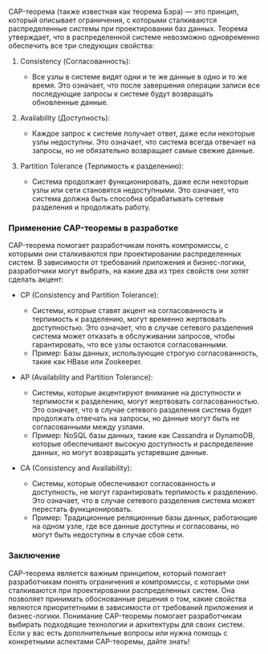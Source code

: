 CAP-теорема (также известная как теорема Бэра) — это принцип, который описывает ограничения, с которыми сталкиваются распределенные системы при проектировании баз данных. Теорема утверждает, что в распределенной системе невозможно одновременно обеспечить все три следующих свойства:

1. Consistency (Согласованность):
    - Все узлы в системе видят одни и те же данные в одно и то же время. Это означает, что после завершения операции записи все последующие запросы к системе будут возвращать обновленные данные.

2. Availability (Доступность):
    - Каждое запрос к системе получает ответ, даже если некоторые узлы недоступны. Это означает, что система всегда отвечает на запросы, но не обязательно возвращает самые свежие данные.

3. Partition Tolerance (Терпимость к разделению):
    - Система продолжает функционировать, даже если некоторые узлы или сети становятся недоступными. Это означает, что система должна быть способна обрабатывать сетевые разделения и продолжать работу.

### Применение CAP-теоремы в разработке

CAP-теорема помогает разработчикам понять компромиссы, с которыми они сталкиваются при проектировании распределенных систем. В зависимости от требований приложения и бизнес-логики, разработчики могут выбрать, на какие два из трех свойств они хотят сделать акцент:

- CP (Consistency and Partition Tolerance):
    - Системы, которые ставят акцент на согласованность и терпимость к разделению, могут временно жертвовать доступностью. Это означает, что в случае сетевого разделения система может отказать в обслуживании запросов, чтобы гарантировать, что все узлы остаются согласованными.
    - Пример: Базы данных, использующие строгую согласованность, такие как HBase или Zookeeper.

- AP (Availability and Partition Tolerance):
    - Системы, которые акцентируют внимание на доступности и терпимости к разделению, могут жертвовать согласованностью. Это означает, что в случае сетевого разделения система будет продолжать отвечать на запросы, но данные могут быть не согласованными между узлами.
    - Пример: NoSQL базы данных, такие как Cassandra и DynamoDB, которые обеспечивают высокую доступность и распределение данных, но могут возвращать устаревшие данные.

- CA (Consistency and Availability):
    - Системы, которые обеспечивают согласованность и доступность, не могут гарантировать терпимость к разделению. Это означает, что в случае сетевого разделения система может перестать функционировать.
    - Пример: Традиционные реляционные базы данных, работающие на одном узле, где все данные доступны и согласованы, но могут быть недоступны в случае сбоя сети.

### Заключение

CAP-теорема является важным принципом, который помогает разработчикам понять ограничения и компромиссы, с которыми они сталкиваются при проектировании распределенных систем. Она позволяет принимать обоснованные решения о том, какие свойства являются приоритетными в зависимости от требований приложения и бизнес-логики. Понимание CAP-теоремы помогает разработчикам выбирать подходящие технологии и архитектуры для своих систем. Если у вас есть дополнительные вопросы или нужна помощь с конкретными аспектами CAP-теоремы, дайте знать!